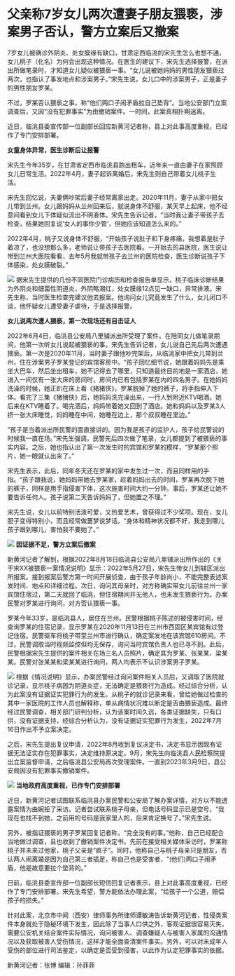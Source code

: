 # 父亲称7岁女儿两次遭妻子朋友猥亵，涉案男子否认，警方立案后又撤案

7岁女儿被确诊外阴炎、处女膜缘有缺口，甘肃定西临洮的宋先生怎么也想不通，女儿桃子（化名）为何会出现这种情况。在医生的建议下，宋先生选择报警，在派出所做笔录时，才知道女儿疑似被猥亵一事。“女儿说被她妈妈的男性朋友猥亵过两次，也指认了事发地点和涉案男子。”宋先生说，女儿口中的涉案男子，正是妻子的男性朋友罗某。

不过，罗某否认猥亵之事，称“他们两口子闹矛盾拉自己垫背”。当地公安部门立案调查后，又因“没有犯罪事实”为由撤销案件。一时间，此案真相扑朔迷离。

近日，临洮县委宣传部一位副部长回应新黄河记者称，县上对此事高度重视，已经作了专门安排部署。

**女童身体异常，医生诊断后让报警**

宋先生今年35岁，在甘肃省定西市临洮县跑出租车，近年来一直由妻子在家照顾女儿日常生活。2022年4月，妻子起诉离婚后，宋先生则自己带着女儿桃子生活。

宋先生回忆说，夫妻俩吵架后妻子经常离家出走。2020年11月，妻子从家中把女儿带到兰州。女儿跟妈妈从兰州回来后，就说身体不舒服，某天早上起床，他不经意间看到女儿下体疑似流出不明液体。宋先生告诉记者，“当时我让妻子带孩子去检查，结果她回复说‘女人的事你少管’，但她应该知道怎么来的。”

2022年4月，桃子又说身体不舒服，“开始孩子说肚子和下身疼痛，我想着是肚子着凉了，也没想那么多，老师说让带孩子去医院看。一开始去的县医院，医生说让带到兰州大医院看看，去年5月我就带孩子去兰州的医院检查，医生诊断说孩子下体感染，处女膜破裂。”

![](https://inews.gtimg.com/om_bt/OznClacKLzR2a_bMs84XQM_ZvBYGdn4Aa8KfVPdFvdNcgAA/1000)
据宋先生提供的几份不同医院门诊病历和检查报告单显示，桃子临床诊断结果为外阴炎和细菌性阴道炎，外阴略潮红，处女膜缘12点见一缺口，异常排液。宋先生称，当时医生检查完建议他去报案。他询问女儿究竟发生了什么，女儿闭口不谈，他怀疑女儿遭受妻子虐待，于是选择报警。

**女儿说两次遭人猥亵，第一次现场还有目击证人**

2022年6月4日，临洮县公安局八里铺派出所受理了案件。在陪同女儿做笔录期间，他第一次听女儿说起被猥亵的事。宋先生告诉记者，女儿说自己先后两次遭遇猥亵。第一次是2020年11月，当时妻子跟他吵完架后，从临洮家中把女儿带到兰州，住在涉案男子罗某登记的宾馆客房中。“孩子回忆细节说，她跟着妈妈先是乘坐大巴车，然后坐出租车，她不记得去了哪里，只知道最终目的地是一家酒店，她进入一间仅有一张大床的房间时，房间内已有包括罗某在内的四名男子。在她妈妈洗澡的时候，她正趴在床上看《猪猪侠》，罗某脱掉了她的裤子，将手指伸入下体。看完了三集《猪猪侠》后，她妈妈洗完澡出来，一行人到附近KTV喝酒。她后来在KTV睡着了。喝完酒后，妈妈带着她又回到了酒店。她和妈妈以及罗某3人挤一张大床睡觉，妈妈睡在中间，她睡在边上，那个叔叔睡在里边。”

“孩子是当着派出所民警的面直接讲的。因为我是孩子的监护人，孩子给民警说的时候我一直在场。”宋先生强调，民警先后四次做了笔录，女儿都提到了被猥亵的事实内容。之后，她也指认出了第一次发生时的宾馆和罗某的模样，“罗某那个照片，她一眼就认出来了。”

宋先生表示，此后，同年冬天还在罗某的家中发生过一次，而且同样用的手指。“孩子跟我说，她妈妈带她去罗某家，趁着妈妈出去的时间，罗某再次脱下她的裤子，同样是用手指侵害下体，这次施害时间大约一分钟。事后，罗某还让她不要告诉任何人。孩子说第二天告诉妈妈了，但她置之不理。”

宋先生说，女儿以前特别活泼可爱，又热爱艺术，曾获得过不少奖项。现在，女儿胆子变得特别小，而且经常做噩梦说梦话。“身体和精神状况都不好，我走到哪儿孩子跟到哪儿，害怕我不要她了。”

![](https://inews.gtimg.com/om_bt/O6Z219QJXHhOasmr_sLFhB3j__UM8HJT3uGMf-q8Ui6msAA/1000)
**因证据不足，警方立案后撤案**

新黄河记者了解到，根据2022年8月18日临洮县公安局八里铺派出所作出的《关于宋XX被猥亵一案情况说明》显示：2022年5月27日，宋先生带女儿到辖区派出所报案。接到报案后警方第一时间开展侦查，由于孩子年龄尚小，不能完整表述案发时间、地点和详细过程。次日，询问其母亲时，对方称确实带女儿前往兰州一家宾馆住宿过，第二天就回了临洮，但住宿期间并无他人，也未发生猥亵行为。办案民警对罗某进行询问，对方否认猥亵一事。

罗某今年33岁，是临洮县人，居住在兰州。民警根据桃子陈述的被侵害时间，经查询罗某的住宿记录，显示罗某在2020年11月13日在兰州市西固区某宾馆有过登记住宿。民警驱车将桃子带至兰州市进行确认，确定案发地在该宾馆610房间。不过，民警调取当时视频监控但均无保存，询问当时宾馆负责人也已寻不到。此后，民警根据宋先生提供的案件相关在场三名人员照片，确定其为罗某、张某某、梁某某。民警对张某某和梁某某进行询问，两人均表示不认识涉案男子罗某。

![](https://inews.gtimg.com/om_bt/OM4fXW7bptL5Tttnn-25nX2aY_LQGWZDMB_nhPYHqBnE0AA/1000)
根据《情况说明》显示，办案民警经过询问案件相关人员后，又调取了医院就诊记录，显示桃子病因为阴道炎症，无法确定是猥亵行为造成。经过综合分析，认为此案没有证据证实犯罪行为的发生。从桃子的就诊记录来看，曾给她做过检查的其中一家医院的工作人员也解释称，单从病情状况难以断定是否由猥亵造成。最终经过民警调查，相关部门研判分析，认为该案时间久远，各类证据缺失，只有口供，没有证据支持，经综合分析认为，没有证据证实犯罪行为发生，2022年7月16日作出不予立案决定。

之后，宋先生提出复议申请，2022年8月收到复议决定书，决定书显示因现有证据无法证实存在犯罪事实，决定维持原决定。9月，宋先生向临洮县人民检察院提出立案监督申请，之后临洮县公安局再次受理案件。一直到2023年3月9日，县公安局因没有犯罪事实撤销案件。

![](https://inews.gtimg.com/om_bt/OUFAqDdYuhO7pSsEcRDvMfIiWjkVxw2543EevGSstQxpAAA/1000)
**当地政府高度重视，已作专门安排部署**

近日，新黄河记者试图联系临洮县办案民警和公安局了解办案详情，对方以不能透露案情为由婉拒了采访。记者尝试联系桃子母亲，但电话号码显示已是空号，“我现在也找不到她，之前用的号码是我家里人的，后来肯定换号了。”宋先生说。

另外，被指证猥亵的男子罗某回复记者称，“完全没有的事。”他称，自己已经配合当地做过调查，且也收到了撤销案件决定书。先前在接受相关媒体采访时，罗某称桃子并未来过他家，桃子父亲是“疯子”。同时，他称自己与桃子母亲只是朋友，否认两人闹离婚是因为自己第三者插足，称自己也是受害者，“(他们)两口子闹矛盾，他是故意要拉个垫背的。”

日前，临洮县委宣传部一位副部长短信回复记者表示，县上对此事高度重视，已经作了专门安排部署。宋先生希望，警方能依法办理此案，“给孩子一个公道，赔偿孩子的损失。”

针对此案，北京市中闻（西安）律师事务所律师谭敏涛告诉新黄河记者，性侵类案件本身就处于隐秘环境下发生，因此除了当事人口供之外，客观证据很容易灭失，需要公安机关结合案件实际情况，询问被害人、调查嫌疑人与被害人家属的沟通情况以及获取被害人受伤情况，这样才能全面查清案件事实。另外，可以对未成年人受伤的部位进行司法鉴定，以确定是否受到侵害，以此作为认定犯罪事实的依据。

新黄河记者：张博 编辑：孙菲菲

